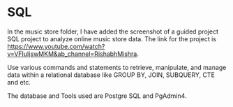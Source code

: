 # SQL
In the music store folder, I have added the screenshot of a guided project SQL project to analyze online music store data.  The link for the project is https://www.youtube.com/watch?v=VFIuIjswMKM&ab_channel=RishabhMishra. 

Use various commands and statements to retrieve, manipulate, and manage data within a relational database like GROUP BY, JOIN, SUBQUERY, CTE and etc. 

The database and Tools used are Postgre SQL and PgAdmin4.
